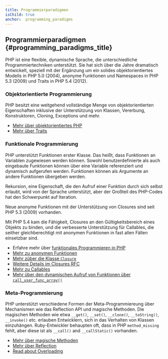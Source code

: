 ```yaml
---
title: Programmierparadigmen
isChild: true
anchor:  programming_paradigms
---
```


## Programmierparadigmen {#programming_paradigms_title}

PHP ist eine flexible, dynamische Sprache, die unterschiedliche Programmiertechniken unterstützt. Sie hat sich über die Jahre dramatisch entwickelt, speziell mit der Ergänzung um ein solides objektorientiertes Modells in PHP 5.0 (2004), anonyme Funktionen und Namespaces in PHP 5.3 (2009) und Traits in PHP 5.4 (2012).

### Objektorientierte Programmierung

PHP besitzt eine weitgehend vollständige Menge von objektorientierten Eigenschaften inklusive der Unterstützung von Klassen, Vererbung, Konstruktoren, Cloning, Exceptions und mehr.

* [Mehr über objektorientiertes PHP][oop]
* [Mehr über Traits][traits]

### Funktionale Programmierung

PHP unterstützt Funktionen erster Klasse. Das heißt, dass Funktionen an Variablen zugewiesen werden können. Sowohl benutzerdefinierte als auch eingebaute Funktionen können über eine Variable referenziert und dynamisch aufgerufen werden. Funktionen können als Argumente an andere Funktionen übergeben werden.

Rekursion, eine Eigenschaft, die den Aufruf einer Funktion durch sich selbst erlaubt, wird von der Sprache unterstützt, aber der Großteil des PHP-Codes hat den Schwerpunkt auf Iteration.

Neue anonyme Funktionen mit der Unterstützung von Closures sind seit PHP 5.3 (2009) vorhanden.

Mit PHP 5.4 kam die Fähigkeit, Closures an den Gültigkeitsbereich eines Objekts zu binden, und die verbesserte Unterstützung für Callables, die seither gleichberechtigt mit anonymen Funktionen in fast allen Fällen einsetzbar sind.

* Erfahre mehr über [funktionales Programmieren in PHP](./pages/Functional-Programming.html)
* [Mehr zu anonymen Funktionen][anonymous-functions]
* [Mehr züber die Klasse `Closure`][closure-class]
* [Weitere Details im Closures RFC][closures-rfc]
* [Mehr zu Callables][callables]
* [Mehr über den dynamischen Aufruf von Funktionen über `call_user_func_array()`][call-user-func-array]

### Meta-Programmierung

PHP unterstützt verschiedene Formen der Meta-Programmiereung über Mechanismen wie das Reflection API und magische Methoden.
Die magischen Methoden wie etwa `__get()`, `__set()`, `__clone()`, `__toString()`, `__invoke()` etc. erlauben Entwicklern,
sich in das Verhalten von Klassen einzuhängen. Ruby-Entwickler behaupten oft, dass in PHP `method_missing` fehlt, aber
diese ist als `__call()` and `__callStatic()` vorhanden.

* [Mehr über magische Methoden][magic-methods]
* [Mehr über Reflection][reflection]
* [Read about Overloading][overloading]

[oop]: https://secure.php.net/language.oop5
[traits]: https://secure.php.net/language.oop5.traits
[anonymous-functions]: https://secure.php.net/functions.anonymous
[closure-class]: https://secure.php.net/class.closure
[closures-rfc]: https://wiki.php.net/rfc/closures
[callables]: https://secure.php.net/language.types.callable
[call-user-func-array]: https://secure.php.net/function.call-user-func-array
[magic-methods]: https://secure.php.net/language.oop5.magic
[reflection]: https://secure.php.net/intro.reflection
[overloading]: https://secure.php.net/language.oop5.overloading
